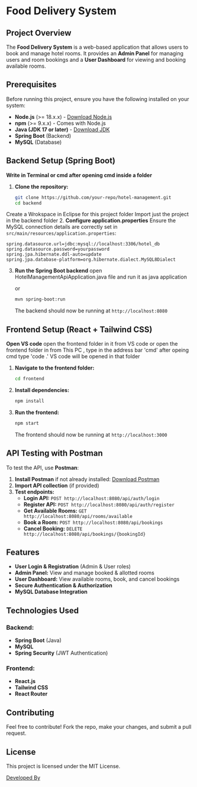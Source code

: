 # Food Delivery System 

## Project Overview
The **Food Delivery System** is a web-based application that allows users to book and manage hotel rooms. It provides an **Admin Panel** for managing users and room bookings and a **User Dashboard** for viewing and booking available rooms.

## Prerequisites
Before running this project, ensure you have the following installed on your system:

- **Node.js** (>= 18.x.x) - [Download Node.js](https://nodejs.org/)
- **npm** (>= 9.x.x) - Comes with Node.js
- **Java (JDK 17 or later)** - [Download JDK](https://adoptopenjdk.net/)
- **Spring Boot** (Backend)
- **MySQL** (Database)

## Backend Setup (Spring Boot)

**Write in Terminal or cmd after opening cmd inside a folder**
1. **Clone the repository:**
   ```bash
   git clone https://github.com/your-repo/hotel-management.git
   cd backend
   ```
Create a Wrokspace in Eclipse for this project folder
Import just the project in the backend folder 
2. **Configure application.properties**
   Ensure the MySQL connection details are correctly set in `src/main/resources/application.properties`:

   ```properties
   spring.datasource.url=jdbc:mysql://localhost:3306/hotel_db
   spring.datasource.password=yourpassword
   spring.jpa.hibernate.ddl-auto=update
   spring.jpa.database-platform=org.hibernate.dialect.MySQL8Dialect
   ```

3. **Run the Spring Boot backend**
open HotelManagementApiApplication.java file and run it as java application

   or 
   
      ```bash
   mvn spring-boot:run
   ```
   The backend should now be running at `http://localhost:8080`

## Frontend Setup (React + Tailwind CSS)
**Open VS code** open the frontend folder in it from VS code
 or 
open the frontend folder in from This PC , type in the address bar 'cmd' after opeing cmd type 'code .' VS code will be opened in that folder

1. **Navigate to the frontend folder:**
   ```bash
   cd frontend
   ```

2. **Install dependencies:**
   ```bash
   npm install
   ```

3. **Run the frontend:**
   ```bash
   npm start
   ```
   The frontend should now be running at `http://localhost:3000`

## API Testing with Postman
To test the API, use **Postman**:
1. **Install Postman** if not already installed: [Download Postman](https://www.postman.com/downloads/)
2. **Import API collection** (if provided)
3. **Test endpoints:**
   - **Login API:** `POST http://localhost:8080/api/auth/login`
   - **Register API:** `POST http://localhost:8080/api/auth/register`
   - **Get Available Rooms:** `GET http://localhost:8080/api/rooms/available`
   - **Book a Room:** `POST http://localhost:8080/api/bookings`
   - **Cancel Booking:** `DELETE http://localhost:8080/api/bookings/{bookingId}`

## Features
- **User Login & Registration** (Admin & User roles)
- **Admin Panel:** View and manage booked & allotted rooms
- **User Dashboard:** View available rooms, book, and cancel bookings
- **Secure Authentication & Authorization**
- **MySQL Database Integration**

## Technologies Used
### Backend:
- **Spring Boot** (Java)
- **MySQL**
- **Spring Security** (JWT Authentication)

### Frontend:
- **React.js**
- **Tailwind CSS**
- **React Router**

## Contributing
Feel free to contribute! Fork the repo, make your changes, and submit a pull request.

## License
This project is licensed under the MIT License.


[Developed By](https://github.com/SkAfzal-04)

